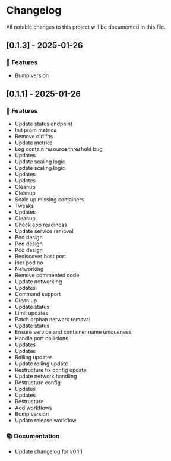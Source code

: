# Changelog

All notable changes to this project will be documented in this file.

## [0.1.3] - 2025-01-26

### 🚀 Features

- Bump version

## [0.1.1] - 2025-01-26

### 🚀 Features

- Update status endpoint
- Init prom metrics
- Remove old fns
- Update metrics
- Log contain resource threshold bug
- Updates
- Update scaling logic
- Update scaling logic
- Updates
- Updates
- Cleanup
- Cleanup
- Scale up missing containers
- Tweaks
- Updates
- Cleanup
- Check app readiness
- Update service removal
- Pod design
- Pod design
- Pod design
- Rediscover host port
- Incr pod no
- Networking
- Remove commented code
- Update networking
- Updates
- Command support
- Clean up
- Update status
- Limit updates
- Patch orphan network removal
- Update status
- Ensure service and container name uniqueness
- Handle port collisions
- Updates
- Updates
- Rolling updates
- Update rolling update
- Restructure fix config update
- Update network handling
- Restructure config
- Updates
- Updates
- Restructure
- Add workflows
- Bump version
- Update release workflow

### 📚 Documentation

- Update changelog for v0.1.1

<!-- generated by git-cliff -->
